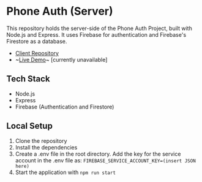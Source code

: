 # Phone Auth (Server)

This repository holds the server-side of the Phone Auth Project, built with Node.js and Express. It uses Firebase for authentication and Firebase's Firestore as a database.

- [Client Repository](https://github.com/shaninja/phone-auth-fe)
- ~[Live Demo](https://phone-auth-client-adeda18ba45b.herokuapp.com/)~ [currently unavailable]

## Tech Stack

- Node.js
- Express
- Firebase (Authentication and Firestore)

## Local Setup

1. Clone the repository
2. Install the dependencies
3. Create a .env file in the root directory. Add the key for the service account in the .env file as: `FIREBASE_SERVICE_ACCOUNT_KEY=(insert JSON here)`
4. Start the application with `npm run start`
